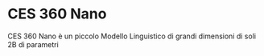 # CES 360 Nano
CES 360 Nano è un piccolo Modello Linguistico di grandi dimensioni di soli 2B di parametri
